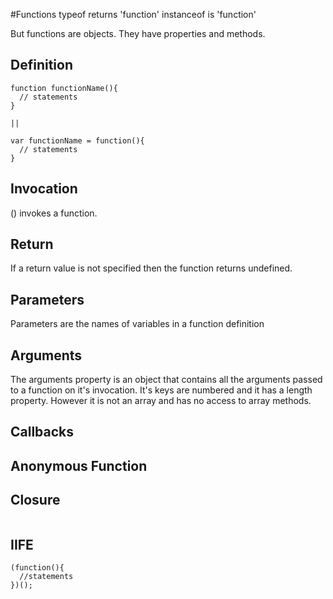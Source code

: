#Functions
  typeof returns 'function'
  instanceof is 'function'

  But functions are objects.
  They have properties and methods.

## Definition
``` 
function functionName(){
  // statements
}

||

var functionName = function(){
  // statements
}

```

## Invocation
() invokes a function.

## Return
If a return value is not specified then the function returns undefined.

## Parameters
  Parameters are the names of variables in a function definition

## Arguments
  The arguments property is an object that contains all the arguments passed to a function on it's invocation.
  It's keys are numbered and it has a length property. However it is not an array and has no access to array methods.

## Callbacks
  
## Anonymous Function

## Closure
```

```

## IIFE
```
(function(){
  //statements
})();
```